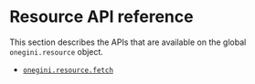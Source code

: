 # Resource API reference

This section describes the APIs that are available on the global `onegini.resource` object.

* [`onegini.resource.fetch`](fetch.md)
